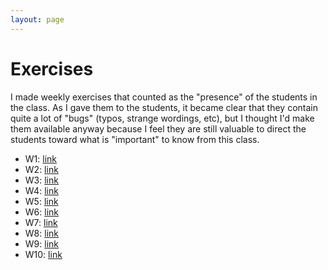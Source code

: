 ```yaml
---
layout: page
---
```


Exercises
=========

I made weekly exercises that counted as the "presence" of the students in the
class. As I gave them to the students, it became clear that they contain quite
a lot of "bugs" (typos, strange wordings, etc), but I thought I'd make them
available anyway because I feel they are still valuable to direct the students
toward what is "important" to know from this class.

* W1:  [link]({{site.baseurl}}/exercises/out/01_assignment.pdf)
* W2:  [link]({{site.baseurl}}/exercises/out/02_assignment.pdf)
* W3:  [link]({{site.baseurl}}/exercises/out/03_assignment.pdf)
* W4:  [link]({{site.baseurl}}/exercises/out/04_assignment.pdf)
* W5:  [link]({{site.baseurl}}/exercises/out/05_assignment.pdf)
* W6:  [link]({{site.baseurl}}/exercises/out/06_assignment.pdf)
* W7:  [link]({{site.baseurl}}/exercises/out/07_assignment.pdf)
* W8:  [link]({{site.baseurl}}/exercises/out/08_assignment.pdf)
* W9:  [link]({{site.baseurl}}/exercises/out/09_assignment.pdf)
* W10:  [link]({{site.baseurl}}/exercises/out/10_assignment.pdf)



